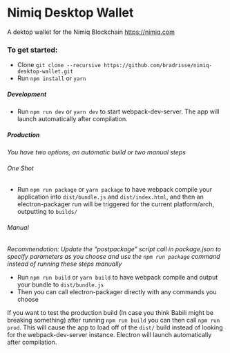 # Nimiq Desktop Wallet
A dektop wallet for the Nimiq Blockchain https://nimiq.com

### To get started:
* Clone `git clone --recursive https://github.com/bradrisse/nimiq-desktop-wallet.git`
* Run `npm install` or `yarn`

##### Development
* Run `npm run dev` or `yarn dev` to start webpack-dev-server. The app will launch automatically after compilation.

##### Production
_You have two options, an automatic build or two manual steps_

###### One Shot
* Run `npm run package` or `yarn package` to have webpack compile your application into `dist/bundle.js` and `dist/index.html`, and then an electron-packager run will be triggered for the current platform/arch, outputting to `builds/`

###### Manual
_Recommendation: Update the "postpackage" script call in package.json to specify parameters as you choose and use the `npm run package` command instead of running these steps manually_
* Run `npm run build` or `yarn build` to have webpack compile and output your bundle to `dist/bundle.js`
* Then you can call electron-packager directly with any commands you choose

If you want to test the production build (In case you think Babili might be breaking something) after running `npm run build` you can then call `npm run prod`. This will cause the app to load off of the `dist/` build instead of looking for the webpack-dev-server instance. Electron will launch automatically after compilation.
